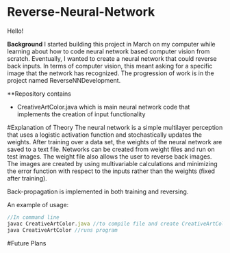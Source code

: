 # Reverse-Neural-Network

Hello!

**Background** I started building this project in March on my computer while learning about how to code neural network based computer vision from scratch.
Eventually, I wanted to create a neural network that could reverse back inputs. In terms of computer vision, this meant asking for a specific image that the network has recognized. The progression of work is in the project named ReverseNNDevelopment.

**Repository contains
- CreativeArtColor.java which is main neural network code that implements the creation of input functionality

#Explanation of Theory
The neural network is a simple multilayer perception that uses a logistic activation function and stochastically updates the weights.
After training over a data set, the weights of the neural network are saved to a text file. Networks can be created from weight
files and run on test images.  The weight file also allows the user to reverse back images. The images are created by using
multivariable calculations and minimizing the error function with respect to the inputs rather than the weights (fixed after training).

Back-propagation is implemented in both training and reversing.


An example of usage:
```javascript
//In command line
javac CreativeArtColor.java //to compile file and create CreativeArtColor.class
java CreativeArtColor //runs program
```

#Future Plans
